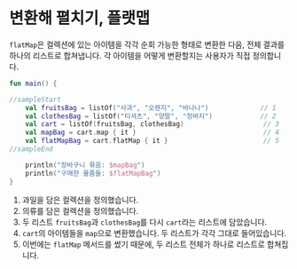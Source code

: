 # 변환해 펼치기, 플랫맵

`flatMap`은 컬렉션에 있는 아이템을 각각 순회 가능한 형태로 변환한 다음, 전체 결과를 하나의 리스트로 합쳐냅니다. 각 아이템을 어떻게 변환할지는 사용자가 직접 정의합니다.

```kotlin
fun main() {

//sampleStart
    val fruitsBag = listOf("사과", "오렌지", "바나나")             // 1
    val clothesBag = listOf("티셔츠", "양말", "청바지")            // 2
    val cart = listOf(fruitsBag, clothesBag)                    // 3
    val mapBag = cart.map { it }                                // 4
    val flatMapBag = cart.flatMap { it }                        // 5
//sampleEnd

    println("장바구니 묶음: $mapBag")
    println("구매한 물품들: $flatMapBag")
}
```

1. 과일을 담은 컬렉션을 정의했습니다.
2. 의류를 담은 컬렉션을 정의했습니다.
3. 두 리스트 `fruitsBag`과 `clothesBag`를 다시 `cart`라는 리스트에 담았습니다.
4. `cart`의 아이템들을 `map`으로 변환했습니다. 두 리스트가 각각 그대로 들어있습니다.
5. 이번에는 `flatMap` 메서드를 썼기 때문에, 두 리스트 전체가 하나로 리스트로 합쳐집니다.